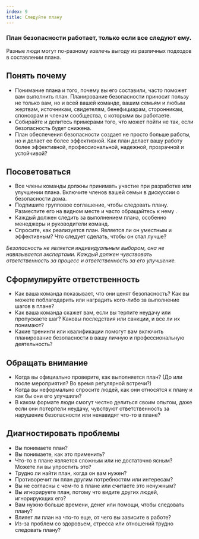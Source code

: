```yaml
---
index: 9
title: Следуйте плану
---
```

### План безопасности работает, только если все следуют ему.

Разные люди могут по-разному извлечь выгоду из различных подходов в составлении плана.

## Понять почему

* Понимание плана и того, почему вы его составили, часто поможет вам выполнить план. Планирование безопасности приносит пользу не только вам, но и всей вашей команде, вашим семьям и любым жертвам, источникам, свидетелям, бенефициарам, сторонникам, спонсорам и членам сообщества, с которыми вы работаете.
* Собирайте и делитесь примерами того, что может пойти не так, если безопасность будет снижена.
* План обеспечения безопасности создает не просто больше работы, но и делает ее более эффективной. Как план делает вашу работу более эффективной, профессиональной, надежной, прозрачной и устойчивой?

## Посоветоваться

* Все члены команды должны принимать участие при разработке или улучшении плана. Включите членов вашей семьи в дискуссии о безопасности дома.
* Подпишите групповое соглашение, чтобы следовать плану. Разместите его на видном месте и часто обращайтесь к нему .
* Каждый должен следить за выполнением плана, особенно менеджеры и руководители команд.
* Спросите, как реализуется план. Является ли он уместным и эффективным? Что следует сделать, чтобы он стал лучше?

*Безопасность не является индивидуальным выбором, она не навязывается экспертами. Каждый должен чувствовать ответственность за процесс и ответственность за его улучшение.*

## Сформулируйте ответственность

* Как ваша команда показывает, что они ценят безопасность? Как вы можете поблагодарить или наградить кого-либо за выполнение шагов в плане?
* Как ваша команда скажет вам, если вы терпите неудачу или пропускаете шаг? Каковы последствия или санкции, и все ли их понимают?
* Какие тренинги или квалификации помогут вам включить планирование безопасности в вашу личную и профессиональную деятельность?

## Обращать внимание

* Когда вы официально проверите, как выполняется план? (До или после мероприятия? Во время регулярной встречи?)
* Когда вы неформально спросите людей, как они относятся к плану и как бы они его улучшили?
* В каком формате люди смогут честно делиться своим опытом, даже если они потерпели неудачу, чувствуют ответственность за нарушение безопасности или ненавидят что-то в плане?

## Диагностировать проблемы

* Вы понимаете план?
* Вы понимаете, как это применить?
* Что-то в плане является сложным или не достаточно ясным? Можете ли вы упростить это?
* Трудно ли найти план, когда он вам нужен?
* Противоречит ли план другим потребностям или интересам?
* Вы не согласны с чем-то в плане или считаете это ненужным?
* Вы игнорируете план, потому что видите других людей, игнорирующих его?
* Вам нужно больше времени, денег или помощи, чтобы следовать плану?
* Влияет ли план на что-то еще, от чего вы зависите в работе?
* Из-за проблем со здоровьем, стресса или отношений трудно следовать плану?
